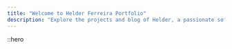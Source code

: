 ```yaml
---
title: "Welcome to Helder Ferreira Portfolio"
description: "Explore the projects and blog of Helder, a passionate software developer with expertise in creating innovative solutions. Discover his skills, experience, and the impact of his work in the tech industry."
---
```


::hero

<!-- Display last 3/2 blog posts -->

<!-- Display last 3/2 projects -->